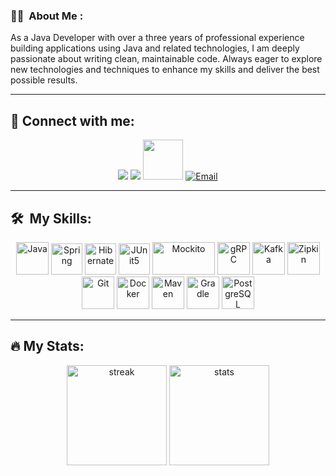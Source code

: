 ### :man_technologist: &nbsp;About Me :


As a Java Developer with over a three years of professional experience building applications using Java and related technologies, I am deeply passionate about writing clean, maintainable code. 
Always eager to explore new technologies and techniques to enhance my skills and deliver the best possible results.

---

## :link: Connect with me:

<p align="center">

<a href="https://www.linkedin.com/in/mustafa-ercan-3310421a1/" class="socials-item">
<img src="https://github.com/mmstf00/mmstf00/assets/65444856/ae26aba5-ae1a-4605-bf03-175b70d2b19c"></img></a>

<a href="https://www.instagram.com/mmstf00/" class="socials-item">
<img src="https://github.com/mmstf00/mmstf00/assets/65444856/ab9e9fa3-343c-458f-8a8d-b540e8ac9ffb"></img></a>

<a href="https://www.facebook.com/mmstf00/" class="socials-item">
<img src="https://github.com/mmstf00/mmstf00/assets/65444856/ddda2a2b-65a5-4618-98db-39586d23c404" height="64" width="64"></img></a>

<a href="mailto:mustafa.ercan392@gmail.com" class="socials-item">
<img src="https://github.com/mmstf00/mmstf00/assets/65444856/46328305-8a73-4153-9579-65bfced86f19" alt="Email"></img></a>
        
</p>

---

## 🛠 &nbsp;My Skills:

<div align="center">
  <img src="https://cdn.jsdelivr.net/gh/devicons/devicon/icons/java/java-original.svg" height="52" width="52" title="Java" alt="Java"  />
  <img src="https://cdn.jsdelivr.net/gh/devicons/devicon/icons/spring/spring-original.svg" height="50" width="50" title="Spring" alt="Spring"  />
  <img src="https://cdn.jsdelivr.net/gh/devicons/devicon/icons/hibernate/hibernate-original.svg" height="50" width="50" title="Hibernate" alt="Hibernate"  />
  <img src="https://cdn.jsdelivr.net/gh/devicons/devicon/icons/junit/junit-original.svg" height="50" width="50" title="JUnit5" alt="JUnit5"  />
  <img src="https://github.com/mmstf00/mmstf00/assets/65444856/88408872-c517-4c6e-bd68-a9990c194a35" title="Mockito" alt="Mockito" height="52" width="100px"/>
  <img src="https://cdn.jsdelivr.net/gh/devicons/devicon/icons/grpc/grpc-original.svg" height="52" width="52" title="gRPC" alt="gRPC"  />
  <img src="https://cdn.jsdelivr.net/gh/devicons/devicon/icons/apachekafka/apachekafka-original.svg" height="52" width="52" title="Kafka" alt="Kafka"  />
  <img src="https://github.com/mmstf00/mmstf00/assets/65444856/c8e84d82-ef4e-44ca-a92e-f70a937f61d6" title="Zipkin" alt="Zipkin" height="52" width="52"/>
  <img src="https://cdn.jsdelivr.net/gh/devicons/devicon/icons/git/git-original.svg" height="52" width="52" title="Git" alt="Git"  />
  <img src="https://cdn.jsdelivr.net/gh/devicons/devicon/icons/docker/docker-original-wordmark.svg" height="52" width="52" title="Docker" alt="Docker"  />
  <img src="https://cdn.jsdelivr.net/gh/devicons/devicon/icons/maven/maven-original.svg" height="52" width="52" title="Maven" alt="Maven"  />
  <img src="https://cdn.jsdelivr.net/gh/devicons/devicon/icons/gradle/gradle-original.svg" height="52" width="52" title="Gradle" alt="Gradle"  />
  <img src="https://cdn.jsdelivr.net/gh/devicons/devicon/icons/postgresql/postgresql-original.svg" height="52" width="52" title="PostgreSQL" alt="PostgreSQL"  />
</div>

---

## 🔥 My Stats:

<p align="center">
<img height="160px" src="https://github-readme-streak-stats.herokuapp.com/?user=mmstf00&theme=dark&count_private=true&bg_color=0d1116&title_color=ce09ec&text_color=a4aacb&icon_color=007ec6" alt="streak"/>
<img height="160px" src="https://github-readme-stats.vercel.app/api/top-langs?username=mmstf00&show_icons=true&locale=en&layout=compact&bg_color=0d1116&title_color=ce09ec&text_color=a4aacb" alt="stats"/> 
</p>

